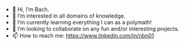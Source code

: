 - 👋 Hi, I’m Bach.
- 👀 I’m interested in all domains of knowledge. 
- 🌱 I’m currently learning everything I can as a polymath! 
- 💞️ I’m looking to collaborate on any fun and/or interesting projects.
- 📫 How to reach me: https://www.linkedin.com/in/nbn01

<!---
ngocbachnguyen9/ngocbachnguyen9 is a ✨ special ✨ repository because its `README.md` (this file) appears on your GitHub profile.
You can click the Preview link to take a look at your changes.
--->
